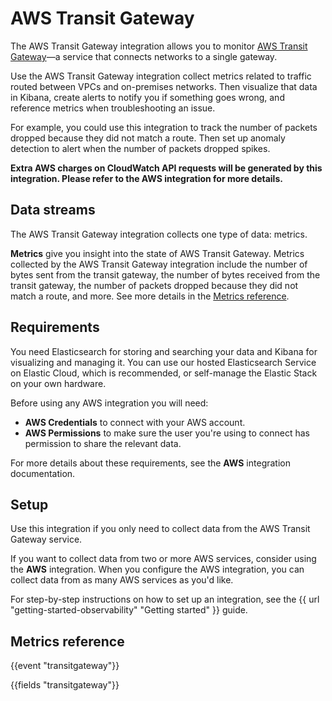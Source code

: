 # AWS Transit Gateway

The AWS Transit Gateway integration allows you to monitor [AWS Transit Gateway](https://aws.amazon.com/transit-gateway)—a service that connects networks to a single gateway.

Use the AWS Transit Gateway integration collect metrics related to traffic routed between VPCs and on-premises networks. Then visualize that data in Kibana, create alerts to notify you if something goes wrong, and reference metrics when troubleshooting an issue.

For example, you could use this integration to track the number of packets dropped because they did not match a route. Then set up anomaly detection to alert when the number of packets dropped spikes.

**Extra AWS charges on CloudWatch API requests will be generated by this integration. Please refer to the AWS integration for more details.**

## Data streams

The AWS Transit Gateway integration collects one type of data: metrics.

**Metrics** give you insight into the state of AWS Transit Gateway.
Metrics collected by the AWS Transit Gateway integration include the number of bytes sent from the transit gateway, the number of bytes received from the transit gateway, the number of packets dropped because they did not match a route, and more. See more details in the [Metrics reference](#metrics-reference).

## Requirements

You need Elasticsearch for storing and searching your data and Kibana for visualizing and managing it.
You can use our hosted Elasticsearch Service on Elastic Cloud, which is recommended, or self-manage the Elastic Stack on your own hardware.

Before using any AWS integration you will need:

* **AWS Credentials** to connect with your AWS account.
* **AWS Permissions** to make sure the user you're using to connect has permission to share the relevant data.

For more details about these requirements, see the **AWS** integration documentation.

## Setup

Use this integration if you only need to collect data from the AWS Transit Gateway service.

If you want to collect data from two or more AWS services, consider using the **AWS** integration.
When you configure the AWS integration, you can collect data from as many AWS services as you'd like.

For step-by-step instructions on how to set up an integration, see the
{{ url "getting-started-observability" "Getting started" }} guide.

## Metrics reference

{{event "transitgateway"}}

{{fields "transitgateway"}}